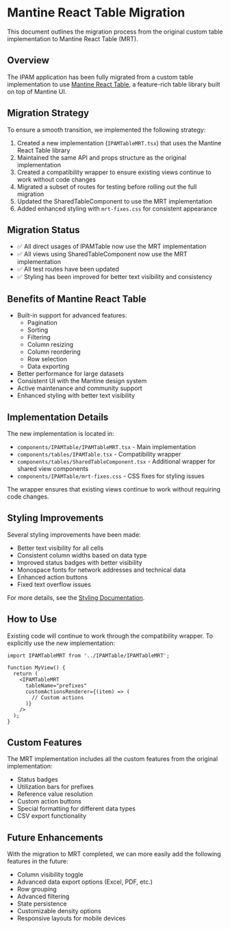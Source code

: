 # Mantine React Table Migration

This document outlines the migration process from the original custom table implementation to Mantine React Table (MRT).

## Overview

The IPAM application has been fully migrated from a custom table implementation to use [Mantine React Table](https://mantine-react-table.com/), a feature-rich table library built on top of Mantine UI.

## Migration Strategy

To ensure a smooth transition, we implemented the following strategy:

1. Created a new implementation (`IPAMTableMRT.tsx`) that uses the Mantine React Table library
2. Maintained the same API and props structure as the original implementation
3. Created a compatibility wrapper to ensure existing views continue to work without code changes
4. Migrated a subset of routes for testing before rolling out the full migration
5. Updated the SharedTableComponent to use the MRT implementation
6. Added enhanced styling with `mrt-fixes.css` for consistent appearance

## Migration Status

- ✅ All direct usages of IPAMTable now use the MRT implementation
- ✅ All views using SharedTableComponent now use the MRT implementation 
- ✅ All test routes have been updated
- ✅ Styling has been improved for better text visibility and consistency

## Benefits of Mantine React Table

- Built-in support for advanced features:
  - Pagination
  - Sorting
  - Filtering
  - Column resizing
  - Column reordering
  - Row selection
  - Data exporting
- Better performance for large datasets
- Consistent UI with the Mantine design system
- Active maintenance and community support
- Enhanced styling with better text visibility

## Implementation Details

The new implementation is located in:
- `components/IPAMTable/IPAMTableMRT.tsx` - Main implementation
- `components/tables/IPAMTable.tsx` - Compatibility wrapper
- `components/tables/SharedTableComponent.tsx` - Additional wrapper for shared view components
- `components/IPAMTable/mrt-fixes.css` - CSS fixes for styling issues

The wrapper ensures that existing views continue to work without requiring code changes.

## Styling Improvements

Several styling improvements have been made:
- Better text visibility for all cells
- Consistent column widths based on data type
- Improved status badges with better visibility
- Monospace fonts for network addresses and technical data
- Enhanced action buttons
- Fixed text overflow issues

For more details, see the [Styling Documentation](../IPAMTable/STYLING.md).

## How to Use

Existing code will continue to work through the compatibility wrapper. To explicitly use the new implementation:

```tsx
import IPAMTableMRT from '../IPAMTable/IPAMTableMRT';

function MyView() {
  return (
    <IPAMTableMRT
      tableName="prefixes"
      customActionsRenderer={(item) => (
        // Custom actions
      )}
    />
  );
}
```

## Custom Features

The MRT implementation includes all the custom features from the original implementation:
- Status badges
- Utilization bars for prefixes
- Reference value resolution
- Custom action buttons
- Special formatting for different data types
- CSV export functionality

## Future Enhancements

With the migration to MRT completed, we can more easily add the following features in the future:
- Column visibility toggle
- Advanced data export options (Excel, PDF, etc.)
- Row grouping
- Advanced filtering
- State persistence
- Customizable density options
- Responsive layouts for mobile devices 